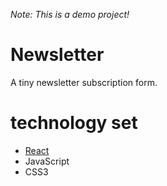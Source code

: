 _Note: This is a demo project!_

# Newsletter
A tiny newsletter subscription form. 

# technology set
- [React](https://react.dev/)
- JavaScript
- CSS3